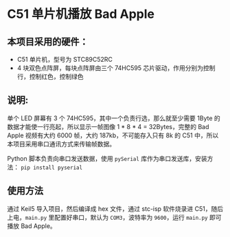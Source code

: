 # C51 单片机播放 Bad Apple


## 本项目采用的硬件：
- C51 单片机，型号为 STC89C52RC
- 4 块双色点阵屏，每块点阵屏由三个 74HC595 芯片驱动，作用分别为控制行，控制红色，控制绿色

## 说明:
单个 LED 屏幕有 3 个 74HC595，其中一个负责行选，那么就至少需要 1Byte 的数据才能使一行亮起，所以显示一帧图像 1 * 8 * 4 = 32Bytes，完整的 Bad Apple 视频有大约 6000 帧，大约 187kb，不可能存入只有 8k 的 C51 中，所以本项目采用串口通讯方式来传输帧数据。

Python 脚本负责向串口发送数据，使用 ```pySerial``` 库作为串口发送库，安装方法：
```pip install pyserial```

## 使用方法
通过 Keil5 导入项目，然后编译成 hex 文件，通过 stc-isp 软件烧录进 C51，随后上电，```main.py``` 里配置好串口，默认为 ```COM3```，波特率为 ```9600```，运行 ```main.py``` 即可播放 Bad Apple。
